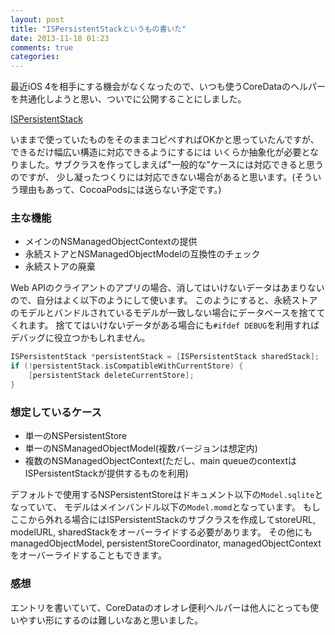 ```yaml
---
layout: post
title: "ISPersistentStackというもの書いた"
date: 2013-11-18 01:23
comments: true
categories: 
---
```


最近iOS 4を相手にする機会がなくなったので、いつも使うCoreDataのヘルパーを共通化しようと思い、ついでに公開することにしました。

[ISPersistentStack](https://github.com/ishkawa/ISPersistentStack)

いままで使っていたものをそのままコピペすればOKかと思っていたんですが、できるだけ幅広い構造に対応できるようにするには
いくらか抽象化が必要となりました。サブクラスを作ってしまえば"一般的な"ケースには対応できると思うのですが、
少し凝ったつくりには対応できない場合があると思います。(そういう理由もあって、CocoaPodsには送らない予定です。)

### 主な機能

- メインのNSManagedObjectContextの提供
- 永続ストアとNSManagedObjectModelの互換性のチェック
- 永続ストアの廃棄

Web APIのクライアントのアプリの場合、消してはいけないデータはあまりないので、自分はよく以下のようにして使います。
このようにすると、永続ストアのモデルとバンドルされているモデルが一致しない場合にデータベースを捨ててくれます。
捨ててはいけないデータがある場合にも`#ifdef DEBUG`を利用すればデバッグに役立つかもしれません。

```objectivec
ISPersistentStack *persistentStack = [ISPersistentStack sharedStack];
if (!persistentStack.isCompatibleWithCurrentStore) {
    [persistentStack deleteCurrentStore];
}
```

### 想定しているケース

- 単一のNSPersistentStore
- 単一のNSManagedObjectModel(複数バージョンは想定内)
- 複数のNSManagedObjectContext(ただし、main queueのcontextはISPersistentStackが提供するものを利用)

デフォルトで使用するNSPersistentStoreはドキュメント以下の`Model.sqlite`となっていて、
モデルはメインバンドル以下の`Model.momd`となっています。
もしここから外れる場合にはISPersistentStackのサブクラスを作成してstoreURL, modelURL, sharedStackをオーバーライドする必要があります。
その他にもmanagedObjectModel, persistentStoreCoordinator, managedObjectContextをオーバーライドすることもできます。

### 感想

エントリを書いていて、CoreDataのオレオレ便利ヘルパーは他人にとっても使いやすい形にするのは難しいなあと思いました。

